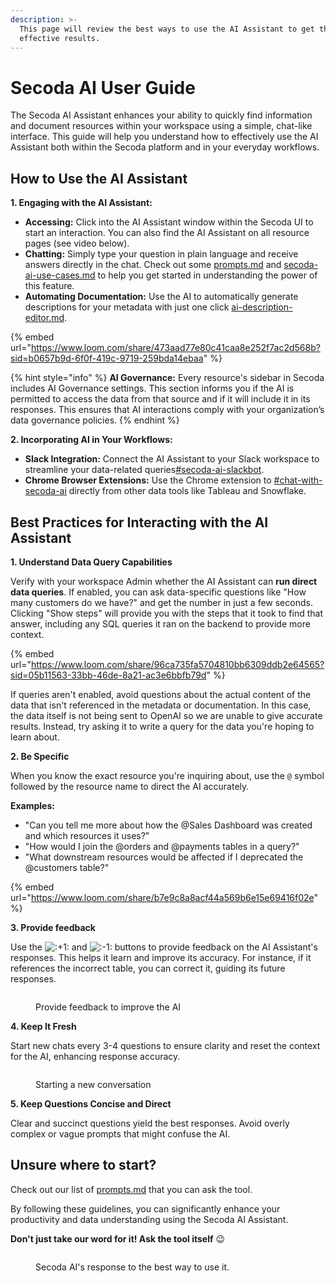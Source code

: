 ```yaml
---
description: >-
  This page will review the best ways to use the AI Assistant to get the most
  effective results.
---
```


# Secoda AI User Guide

The Secoda AI Assistant enhances your ability to quickly find information and document resources within your workspace using a simple, chat-like interface. This guide will help you understand how to effectively use the AI Assistant both within the Secoda platform and in your everyday workflows.

## **How to Use the AI Assistant**

**1. Engaging with the AI Assistant:**

* **Accessing:** Click into the AI Assistant window within the Secoda UI to start an interaction. You can also find the AI Assistant on all resource pages (see video below).
* **Chatting:** Simply type your question in plain language and receive answers directly in the chat. Check out some [prompts.md](prompts.md "mention") and [secoda-ai-use-cases.md](secoda-ai-use-cases.md "mention") to help you get started in understanding the power of this feature.
* **Automating Documentation:** Use the AI to automatically generate descriptions for your metadata with just one click [ai-description-editor.md](../../resource-and-metadata-management/add-documentation/ai-description-editor.md "mention").

{% embed url="https://www.loom.com/share/473aad77e80c41caa8e252f7ac2d568b?sid=b0657b9d-6f0f-419c-9719-259bda14ebaa" %}

{% hint style="info" %}
**AI Governance:** Every resource's sidebar in Secoda includes AI Governance settings. This section informs you if the AI is permitted to access the data from that source and if it will include it in its responses. This ensures that AI interactions comply with your organization’s data governance policies.
{% endhint %}

&#x20;**2. Incorporating AI in Your Workflows:**

* **Slack Integration:** Connect the AI Assistant to your Slack workspace to streamline your data-related queries[#secoda-ai-slackbot](../../integrations/productivity-tools/slack-connection/slack-user-guide.md#secoda-ai-slackbot "mention").
* **Chrome Browser Extensions:** Use the Chrome extension to [#chat-with-secoda-ai](../chrome-extension.md#chat-with-secoda-ai "mention") directly from other data tools like Tableau and Snowflake.

## **Best Practices for Interacting with the AI Assistant**

**1. Understand Data Query Capabilities**

Verify with your workspace Admin whether the AI Assistant can **run direct data queries**. If enabled, you can ask data-specific questions like "How many customers do we have?" and get the number in just a few seconds. Clicking "Show steps" will provide you with the steps that it took to find that answer, including any SQL queries it ran on the backend to provide more context.

{% embed url="https://www.loom.com/share/96ca735fa5704810bb6309ddb2e64565?sid=05b11563-33bb-46de-8a21-ac3e6bbfb79d" %}

If queries aren't enabled, avoid questions about the actual content of the data that isn't referenced in the metadata or documentation. In this case, the data itself is not being sent to OpenAI so we are unable to give accurate results. Instead, try asking it to write a query for the data you're hoping to learn about.

**2. Be Specific**

When you know the exact resource you're inquiring about, use the `@` symbol followed by the resource name to direct the AI accurately.

**Examples:**

* "Can you tell me more about how the @Sales Dashboard was created and which resources it uses?"
* "How would I join the @orders and @payments tables in a query?"
* "What downstream resources would be affected if I deprecated the @customers table?"

{% embed url="https://www.loom.com/share/b7e9c8a8acf44a569b6e15e69416f02e" %}

**3. Provide feedback**&#x20;

Use the <img src="https://a.slack-edge.com/production-standard-emoji-assets/14.0/apple-medium/1f44d@2x.png" alt=":+1:" data-size="line"> and <img src="https://a.slack-edge.com/production-standard-emoji-assets/14.0/apple-medium/1f44e@2x.png" alt=":-1:" data-size="line"> buttons to provide feedback on the AI Assistant's responses. This helps it learn and improve its accuracy. For instance, if it references the incorrect table, you can correct it, guiding its future responses.

<figure><img src="https://secoda-public-media-assets.s3.amazonaws.com/98a13872-27b5-4f05-9762-2d3e3afa752e.png" alt=""><figcaption><p>Provide feedback to improve the AI</p></figcaption></figure>

**4. Keep It Fresh**

Start new chats every 3-4 questions to ensure clarity and reset the context for the AI, enhancing response accuracy.

<figure><img src="https://secoda-public-media-assets.s3.amazonaws.com/8f0a011b-7424-45cb-8704-3f7108d66536.gif" alt=""><figcaption><p>Starting a new conversation</p></figcaption></figure>

**5. Keep Questions Concise and Direct**

Clear and succinct questions yield the best responses. Avoid overly complex or vague prompts that might confuse the AI.

## Unsure where to start?

Check out our list of [prompts.md](prompts.md "mention") that you can ask the tool.

By following these guidelines, you can significantly enhance your productivity and data understanding using the Secoda AI Assistant.&#x20;

**Don't just take our word for it! Ask the tool itself** :wink:

<figure><img src="https://secoda-public-media-assets.s3.amazonaws.com/Screenshot%202023-04-26%20at%203.21.49%20PM.png" alt=""><figcaption><p>Secoda AI's response to the best way to use it.</p></figcaption></figure>
